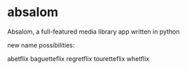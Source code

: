 absalom
=======

Absalom, a full-featured media library app written in python

new name possibilities:

   abetflix
   baguetteflix
   regretflix
   touretteflix
   whetflix

